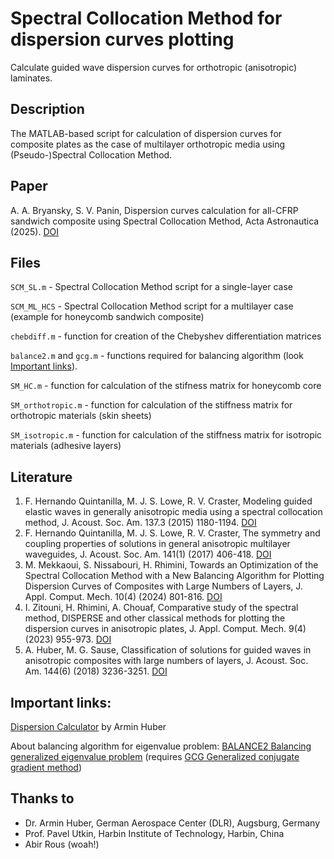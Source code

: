 # Spectral Collocation Method for dispersion curves plotting
Calculate guided wave dispersion curves for orthotropic (anisotropic) laminates.

## Description
The MATLAB-based script for calculation of dispersion curves for composite plates as the case of multilayer orthotropic media using (Pseudo-)Spectral Collocation Method.

## Paper
A. A. Bryansky, S. V. Panin, Dispersion curves calculation for all-CFRP sandwich composite using Spectral Collocation Method, Acta Astronautica (2025). [DOI](https://doi.org/10.1016/j.actaastro.2025.04.042)

## Files

`SCM_SL.m` - Spectral Collocation Method script for a single-layer case

`SCM_ML_HCS` - Spectral Collocation Method script for a multilayer case (example for honeycomb sandwich composite)

`chebdiff.m` - function for creation of the Chebyshev differentiation matrices

`balance2.m` and `gcg.m` - functions required for balancing algorithm (look [Important links](#important-links)).

`SM_HC.m` - function for calculation of the stifness matrix for honeycomb core

`SM_orthotropic.m` - function for calculation of the stiffness matrix for orthotropic materials (skin sheets)

`SM_isotropic.m` - function for calculation of the stiffness matrix for isotropic materials (adhesive layers)

## Literature
1. F. Hernando Quintanilla, M. J. S. Lowe, R. V. Craster, Modeling guided elastic waves in generally anisotropic media using a spectral collocation method, J. Acoust. Soc. Am. 137.3 (2015) 1180-1194. [DOI](https://doi.org/10.1121/1.4913777)
2. F. Hernando Quintanilla, M. J. S. Lowe, R. V. Craster, The symmetry and coupling properties of solutions in general anisotropic multilayer waveguides, J. Acoust. Soc. Am. 141(1) (2017) 406-418. [DOI](https://doi.org/10.1121/1.4973543)
3. M. Mekkaoui, S. Nissabouri, H. Rhimini, Towards an Optimization of the Spectral Collocation Method with a New Balancing Algorithm for Plotting Dispersion Curves of Composites with Large Numbers of Layers, J. Appl. Comput. Mech. 10(4) (2024) 801-816. [DOI](https://doi.org/10.22055/jacm.2024.45578.4390)
4. I. Zitouni, H. Rhimini, A. Chouaf, Comparative study of the spectral method, DISPERSE and other‎ classical methods for plotting the dispersion curves in‎ anisotropic plates, J. Appl. Comput. Mech. 9(4) (2023) 955-973. [DOI](https://doi.org/10.22055/jacm.2023.42530.3941)
5. A. Huber, M. G. Sause, Classification of solutions for guided waves in anisotropic composites with large numbers of layers, J. Acoust. Soc. Am. 144(6) (2018) 3236-3251. [DOI](https://doi.org/10.1121/1.5082299)

## Important links:
[Dispersion Calculator](https://github.com/ArminHuber/Dispersion-Calculator) by Armin Huber

About balancing algorithm for eigenvalue problem:
[BALANCE2 Balancing generalized eigenvalue problem](https://www.mathworks.com/matlabcentral/fileexchange/49719-balance2-balancing-generalized-eigenvalue-problem) (requires
[GCG Generalized conjugate gradient method](https://www.mathworks.com/matlabcentral/fileexchange/49720-gcg-generalized-conjugate-gradient-method))

## Thanks to
* Dr. Armin Huber, German Aerospace Center (DLR), Augsburg, Germany
* Prof. Pavel Utkin, Harbin Institute of Technology, Harbin, China
* Abir Rous (woah!)
